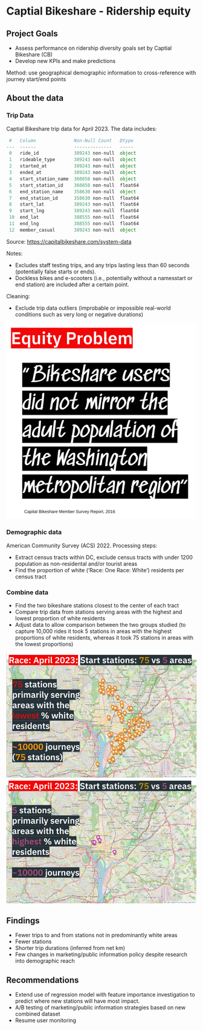 # Captial Bikeshare - Ridership equity

## Project Goals
* Assess performance on ridership diversity goals set by Captial Bikeshare (CB)
* Develop new KPIs and make predictions

Method: use geographical demographic information to cross-reference with journey start/end points

## About the data

### Trip Data 
Captial Bikeshare trip data for April 2023. The data includes:

```python
 #   Column              Non-Null Count   Dtype  
---  ------              --------------   -----  
 0   ride_id             389243 non-null  object 
 1   rideable_type       389243 non-null  object 
 2   started_at          389243 non-null  object 
 3   ended_at            389243 non-null  object 
 4   start_station_name  360858 non-null  object 
 5   start_station_id    360858 non-null  float64
 6   end_station_name    358630 non-null  object 
 7   end_station_id      358630 non-null  float64
 8   start_lat           389243 non-null  float64
 9   start_lng           389243 non-null  float64
 10  end_lat             388555 non-null  float64
 11  end_lng             388555 non-null  float64
 12  member_casual       389243 non-null  object 
```
Source: https://capitalbikeshare.com/system-data

Notes:
* Excludes staff testing trips, and any trips lasting less than 60 seconds (potentially false starts or ends).
* Dockless bikes and e-scooters (i.e., potentially without a namesstart or end station) are included after a certain point.

Cleaning:
* Exclude trip data outliers (improbable or impossible real-world conditions such as very long or negative durations)

![“Bikeshare users did not mirror the adult population of the Washington metropolitan region” Capital Bikeshare Member Survey Report, 2016](equitybikequote.png "The problem had been known to the company since 2016, but income and race-based divisions had not improved.")
### Demographic data
American Community Survey (ACS) 2022. Processing steps:
* Extract census tracts within DC, exclude census tracts with under 1200 population as non-residental and/or tourist areas
* Find the proportion of white (‘Race: One Race: White’) residents per census tract

### Combine data
* Find the two bikeshare stations closest to the center of each tract
* Compare trip data from stations serving areas with the highest and lowest proportion of white residents
* Adjust data to allow comparison between the two groups studied (to capture 10,000 rides it took 5 stations in areas with the highest proportions of white residents, whereas it took 75 stations in areas with the lowest proportions)

![Map: 75 stations primarily serving areas with the lowest % white residents: ~10000 journeys](low75.png "Map: 75 stations primarily serving areas with the lowest % white residents: ~10000 journeys")![Map: 75 stations primarily serving areas with the lowest % white residents: ~10000 journeys](high5.png "Map: 5 stations primarily serving areas with the highest % white residents: ~10000 journeys")
## Findings
* Fewer trips to and from stations not in predominantly white areas
* Fewer stations
* Shorter trip durations (inferred from net km)
* Few changes in marketing/public information policy despite research into demographic reach

## Recommendations
* Extend use of regression model with feature importance investigation to predict where new stations will have most impact.
* A/B testing of marketing/public information strategies based on new combined dataset
* Resume user monitoring